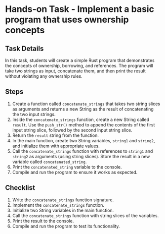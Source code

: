 <!DOCTYPE html>
<body>

<h1>Hands-on Task - Implement a basic program that uses ownership concepts</h1>

<h2>Task Details</h2>
<p>In this task, students will create a simple Rust program that demonstrates the concepts of ownership, borrowing, and references. The program will take two strings as input, concatenate them, and then print the result without violating any ownership rules.</p>

<h2>Steps</h2>

<ol>
  <li>Create a function called <code>concatenate_strings</code> that takes two string slices as arguments and returns a new String as the result of concatenating the two input strings.</li>
  <li>Inside the <code>concatenate_strings</code> function, create a new String called <code>result</code>. Use the <code>push_str()</code> method to append the contents of the first input string slice, followed by the second input string slice.</li>
  <li>Return the <code>result</code> string from the function.</li>
  <li>In the main function, create two String variables, <code>string1</code> and <code>string2</code>, and initialize them with appropriate values.</li>
  <li>Call the <code>concatenate_strings</code> function with references to <code>string1</code> and <code>string2</code> as arguments (using string slices). Store the result in a new variable called <code>concatenated_string</code>.</li>
  <li>Print the <code>concatenated_string</code> variable to the console.</li>
  <li>Compile and run the program to ensure it works as expected.</li>
</ol>

<h2>Checklist</h2>

<ol>
  <li>Write the <code>concatenate_strings</code> function signature.</li>
  <li>Implement the <code>concatenate_strings</code> function.</li>
  <li>Initialize two String variables in the main function.</li>
  <li>Call the <code>concatenate_strings</code> function with string slices of the variables.</li>
  <li>Print the result to the console.</li>
  <li>Compile and run the program to test its functionality.</li>
</ol>

</body>
</html>
